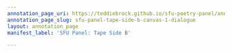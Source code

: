 ```yaml
---
annotation_page_uri: https://teddiebrock.github.io/sfu-poetry-panel/annotations/sfu-panel-tape-side-b-canvas-1-dialogue.json
annotation_page_slug: sfu-panel-tape-side-b-canvas-1-dialogue
layout: annotation_page
manifest_label: 'SFU Panel: Tape Side B'

---
```

